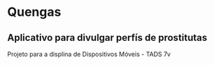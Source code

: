 # Quengas

## Aplicativo para divulgar perfís de prostitutas

Projeto para a displina de Dispositivos Móveis - TADS 7v
